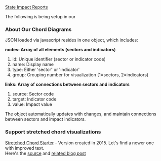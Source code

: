 [State Impact Reports](../)

The following is being setup in our []()

### About Our Chord Diagrams

JSON loaded via javascript resides in one object, which includes:

**nodes: Array of all elements (sectors and indicators)**
1. id: Unique identifier (sector or indicator code)
2. name: Display name
3. type: Either 'sector' or 'indicator'
4. group: Grouping number for visualization (1=sectors, 2=indicators)

**links: Array of connections between sectors and indicators**

1. source: Sector code
2. target: Indicator code
3. value: Impact value

The object automatically updates with changes, and maintain connections between sectors and impact indicators.

### Support stretched chord visualizations

[Stretched Chord Starter](stretched) - Version created in 2015. Let's find a newer one with improved text.  
Here's the [source](https://gist.github.com/MisunoKitara/abe8987858204fae859b0e07d4d3aa21) and [related blog post](https://www.visualcinnamon.com/2015/08/stretched-chord/)

